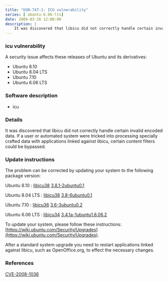 ```yaml
---
title: "USN-747-1: ICU vulnerability"
series: [ ubuntu-6.06-lts]
date: 2009-03-26 12:00:00
description: |
    It was discovered that libicu did not correctly handle certain invalid encoded data. If a user or automated system were tricked into processing specially crafted data with applications linked against libicu, certain content filters could be bypassed. 
--- 
```

 
 


### icu vulnerability

A security issue affects these releases of Ubuntu and its derivatives:

* Ubuntu 8.10
* Ubuntu 8.04 LTS
* Ubuntu 7.10
* Ubuntu 6.06 LTS

### Software description

* icu 

### Details

It was discovered that libicu did not correctly handle certain invalid encoded data. If a user or automated system were tricked into processing specially crafted data with applications linked against libicu, certain content filters could be bypassed. 

### Update instructions

The problem can be corrected by updating your system to the following package version:

Ubuntu 8.10
 : [libicu38](https://launchpad.net/ubuntu/+source/icu) <span> [3.8.1-2ubuntu0.1](https://launchpad.net/ubuntu/+source/icu/3.8.1-2ubuntu0.1) </span> 

Ubuntu 8.04 LTS
 : [libicu38](https://launchpad.net/ubuntu/+source/icu) <span> [3.8-6ubuntu0.1](https://launchpad.net/ubuntu/+source/icu/3.8-6ubuntu0.1) </span> 

Ubuntu 7.10
 : [libicu36](https://launchpad.net/ubuntu/+source/icu) <span> [3.6-3ubuntu0.2](https://launchpad.net/ubuntu/+source/icu/3.6-3ubuntu0.2) </span> 

Ubuntu 6.06 LTS
 : [libicu34](https://launchpad.net/ubuntu/+source/icu) <span> [3.4.1a-1ubuntu1.6.06.2](https://launchpad.net/ubuntu/+source/icu/3.4.1a-1ubuntu1.6.06.2) </span> 

To update your system, please follow these instructions: [https://wiki.ubuntu.com/Security/Upgrades](https://wiki.ubuntu.com/Security/Upgrades).

After a standard system upgrade you need to restart applications linked against libicu, such as OpenOffice.org, to effect the necessary changes. 

### References

 
 [CVE-2008-1036](http://people.ubuntu.com/~ubuntu-security/cve/CVE-2008-1036)
 


